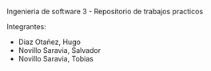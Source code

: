 Ingenieria de software 3 - Repositorio de trabajos practicos

Integrantes: 
- Diaz Otañez, Hugo
- Novillo Saravia, Salvador
- Novillo Saravia, Tobias
